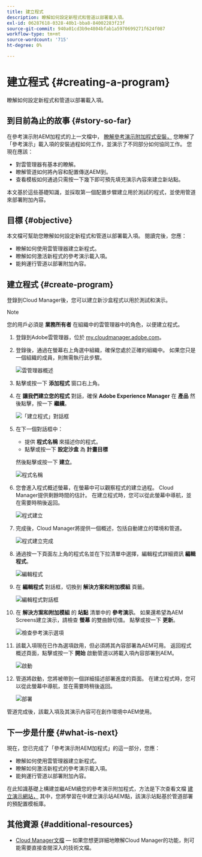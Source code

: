 ```yaml
---
title: 建立程式
description: 瞭解如何設定新程式和管道以部署載入項。
exl-id: 06287618-0328-40b1-bba8-84002283f23f
source-git-commit: 940a01cd3b9e4804bfab1a5970699271f624f087
workflow-type: tm+mt
source-wordcount: '715'
ht-degree: 0%

---
```


# 建立程式 {#creating-a-program}

瞭解如何設定新程式和管道以部署載入項。

## 到目前為止的故事 {#story-so-far}

在參考演示附AEM加程式的上一文檔中， [瞭解參考演示附加程式安裝，](installation.md) 您瞭解了「參考演示」載入項的安裝過程如何工作，並演示了不同部分如何協同工作。 您現在應該：

* 對雲管理器有基本的瞭解。
* 瞭解管道如何將內容和配置傳送AEM到。
* 查看模板如何通過只需按一下幾下即可預先填充演示內容來建立新站點。

本文基於這些基礎知識，並採取第一個配置步驟建立用於測試的程式，並使用管道來部署附加內容。

## 目標 {#objective}

本文檔可幫助您瞭解如何設定新程式和管道以部署載入項。 閱讀完後，您應：

* 瞭解如何使用雲管理器建立新程式。
* 瞭解如何激活新程式的參考演示載入項。
* 能夠運行管道以部署附加內容。

## 建立程式 {#create-program}

登錄到Cloud Manager後，您可以建立新沙盒程式以用於測試和演示。

>[!NOTE]
>
>您的用戶必須是 **業務所有者** 在組織中的雲管理器中的角色，以便建立程式。

1. 登錄到Adobe雲管理器，位於 [my.cloudmanager.adobe.com](https://my.cloudmanager.adobe.com/)。

1. 登錄後，通過在螢幕右上角選中組織，確保您處於正確的組織中。 如果您只是一個組織的成員，則無需執行此步驟。

   ![雲管理器概述](assets/cloud-manager.png)

1. 點擊或按一下 **添加程式** 窗口右上角。

1. 在 **讓我們建立您的程式** 對話，確保 **Adobe Experience Manager** 在 **產品** 然後點擊，按一下 **繼續**。

   ![「建立程式」對話框](assets/create-program.png)

1. 在下一個對話框中：

   * 提供 **程式名稱** 來描述你的程式。
   * 點擊或按一下 **設定沙盒** 為 **計畫目標**

   然後點擊或按一下 **建立**。

   ![程式名稱](assets/program-name.png)

1. 您會進入程式概述螢幕，在螢幕中可以觀察程式的建立過程。 Cloud Manager提供剩餘時間的估計。 在建立程式時，您可以從此螢幕中導航，並在需要時稍後返回。

   ![程式建立](assets/program-creation.png)

1. 完成後，Cloud Manager將提供一個概述，包括自動建立的環境和管道。

   ![程式建立完成](assets/creation-complete.png)

1. 通過按一下頁面左上角的程式名並在下拉清單中選擇，編輯程式詳細資訊 **編輯程式**。

   ![編輯程式](assets/edit-program.png)

1. 在 **編輯程式** 對話框，切換到 **解決方案和附加模組** 頁籤。

   ![編輯程式對話框](assets/edit-program-dialog.png)

1. 在 **解決方案和附加模組** 的 **站點** 清單中的 **參考演示**。 如果還希望為AEM Screens建立演示，請檢查 **螢幕** 的雙曲餘切值。 點擊或按一下 **更新**。

   ![檢查參考演示選項](assets/edit-program-add-on.png)

1. 該載入項現在已作為選項啟用，但必須將其內容部署為AEM可用。 返回程式概述頁面，點擊或按一下 **開始** 啟動管道以將載入項內容部署到AEM。

   ![啟動](assets/deploy.png)

1. 管道將啟動，您將被帶到一個詳細描述部署進度的頁面。 在建立程式時，您可以從此螢幕中導航，並在需要時稍後返回。

   ![部署](assets/deployment.png)

管道完成後，該載入項及其演示內容可在創作環境中AEM使用。

## 下一步是什麼 {#what-is-next}

現在，您已完成了「參考演示附AEM加程式」的這一部分，您應：

* 瞭解如何使用雲管理器建立新程式。
* 瞭解如何激活新程式的參考演示載入項。
* 能夠運行管道以部署附加內容。

在此知識基礎上構建並繼AEM續您的參考演示附加程式，方法是下次查看文檔 [建立演示網站，](create-site.md) 其中，您將學習在中建立演示站AEM點，該演示站點基於管道部署的預配置模板庫。

## 其他資源 {#additional-resources}

* [Cloud Manager文檔](https://experienceleague.adobe.com/docs/experience-manager-cloud-service/onboarding/onboarding-concepts/cloud-manager-introduction.html)  — 如果您想更詳細地瞭解Cloud Manager的功能，則可能需要直接查閱深入的技術文檔。
